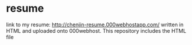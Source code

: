 # resume
link to my resume: http://chenjin-resume.000webhostapp.com/
written in HTML and uploaded onto 000webhost.
This repository includes the HTML file
